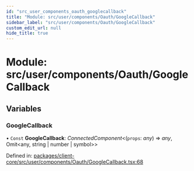 ```yaml
---
id: "src_user_components_oauth_googlecallback"
title: "Module: src/user/components/Oauth/GoogleCallback"
sidebar_label: "src/user/components/Oauth/GoogleCallback"
custom_edit_url: null
hide_title: true
---
```


# Module: src/user/components/Oauth/GoogleCallback

## Variables

### GoogleCallback

• `Const` **GoogleCallback**: *ConnectedComponent*<(`props`: *any*) => *any*, Omit<any, string \| number \| symbol\>\>

Defined in: [packages/client-core/src/user/components/Oauth/GoogleCallback.tsx:68](https://github.com/xr3ngine/xr3ngine/blob/65dfcf39a/packages/client-core/src/user/components/Oauth/GoogleCallback.tsx#L68)
